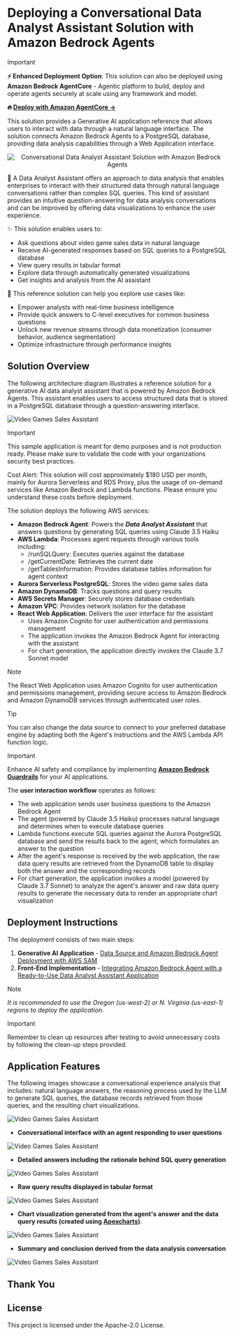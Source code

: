 # Deploying a Conversational Data Analyst Assistant Solution with Amazon Bedrock Agents

> [!IMPORTANT]
> **⚡ Enhanced Deployment Option**: This solution can also be deployed using **Amazon Bedrock AgentCore** - Agentic platform to build, deploy and operate agents securely at scale using any framework and model.
> 
> **🔥 [Deploy with Amazon AgentCore →](https://github.com/awslabs/amazon-bedrock-agentcore-samples/tree/main/02-use-cases/video-games-sales-assistant)**

This solution provides a Generative AI application reference that allows users to interact with data through a natural language interface. The solution connects Amazon Bedrock Agents to a PostgreSQL database, providing data analysis capabilities through a Web Application interface.

<div align="center">
<img src="./images/data-analyst-assistant-amazon-bedrock-agents.gif" alt="Conversational Data Analyst Assistant Solution with Amazon Bedrock Agents">
</div>

🤖 A Data Analyst Assistant offers an approach to data analysis that enables enterprises to interact with their structured data through natural language conversations rather than complex SQL queries. This kind of assistant provides an intuitive question-answering for data analysis conversations and can be improved by offering data visualizations to enhance the user experience.

✨ This solution enables users to:

- Ask questions about video game sales data in natural language
- Receive AI-generated responses based on SQL queries to a PostgreSQL database
- View query results in tabular format
- Explore data through automatically generated visualizations
- Get insights and analysis from the AI assistant

🚀 This reference solution can help you explore use cases like:

- Empower analysts with real-time business intelligence
- Provide quick answers to C-level executives for common business questions
- Unlock new revenue streams through data monetization (consumer behavior, audience segmentation)
- Optimize infrastructure through performance insights

## Solution Overview

The following architecture diagram illustrates a reference solution for a generative AI data analyst assistant that is powered by Amazon Bedrock Agents. This assistant enables users to access structured data that is stored in a PostgreSQL database through a question-answering interface.

![Video Games Sales Assistant](./images/gen-ai-assistant-diagram.png)

> [!IMPORTANT]
> This sample application is meant for demo purposes and is not production ready. Please make sure to validate the code with your organizations security best practices.
> 
> Cost Alert: This solution will cost approximately $180 USD per month, mainly for Aurora Serverless and RDS Proxy, plus the usage of on-demand services like Amazon Bedrock and Lambda functions. Please ensure you understand these costs before deployment.

The solution deploys the following AWS services:

- **Amazon Bedrock Agent**: Powers the ***Data Analyst Assistant*** that answers questions by generating SQL queries using Claude 3.5 Haiku
- **AWS Lambda**: Processes agent requests through various tools including:
    - /runSQLQuery: Executes queries against the database
    - /getCurrentDate: Retrieves the current date
    - /getTablesInformation: Provides database tables information for agent context
- **Aurora Serverless PostgreSQL**: Stores the video game sales data
- **Amazon DynamoDB**: Tracks questions and query results
- **AWS Secrets Manager**: Securely stores database credentials
- **Amazon VPC**: Provides network isolation for the database
- **React Web Application**: Delivers the user interface for the assistant
    - Uses Amazon Cognito for user authentication and permissions management
    - The application invokes the Amazon Bedrock Agent for interacting with the assistant
    - For chart generation, the application directly invokes the Claude 3.7 Sonnet model

> [!NOTE]
> The React Web Application uses Amazon Cognito for user authentication and permissions management, providing secure access to Amazon Bedrock and Amazon DynamoDB services through authenticated user roles.

> [!TIP]
> You can also change the data source to connect to your preferred database engine by adapting both the Agent's instructions and the AWS Lambda API function logic.

> [!IMPORTANT] 
> Enhance AI safety and compliance by implementing **[Amazon Bedrock Guardrails](https://aws.amazon.com/bedrock/guardrails/)** for your AI applications.

The **user interaction workflow** operates as follows:

- The web application sends user business questions to the Amazon Bedrock Agent
- The agent (powered by Claude 3.5 Haiku) processes natural language and determines when to execute database queries
- Lambda functions execute SQL queries against the Aurora PostgreSQL database and send the results back to the agent, which formulates an answer to the question
- After the agent's response is received by the web application, the raw data query results are retrieved from the DynamoDB table to display both the answer and the corresponding records
- For chart generation, the application invokes a model (powered by Claude 3.7 Sonnet) to analyze the agent's answer and raw data query results to generate the necessary data to render an appropriate chart visualization

## Deployment Instructions

The deployment consists of two main steps:

1. **Generative AI Application** - [Data Source and Amazon Bedrock Agent Deployment with AWS SAM](./sam-bedrock-video-games-sales-assistant/)
2. **Front-End Implementation** - [Integrating Amazon Bedrock Agent with a Ready-to-Use Data Analyst Assistant Application](./amplify-video-games-sales-assistant-bedrock-agent/)

> [!NOTE]
> *It is recommended to use the Oregon (us-west-2) or N. Virginia (us-east-1) regions to deploy the application.*

> [!IMPORTANT] 
> Remember to clean up resources after testing to avoid unnecessary costs by following the clean-up steps provided.

## Application Features

The following images showcase a conversational experience analysis that includes: natural language answers, the reasoning process used by the LLM to generate SQL queries, the database records retrieved from those queries, and the resulting chart visualizations.

![Video Games Sales Assistant](./images/preview.png)

- **Conversational interface with an agent responding to user questions**

![Video Games Sales Assistant](./images/preview1.png)

- **Detailed answers including the rationale behind SQL query generation**

![Video Games Sales Assistant](./images/preview2.png)

- **Raw query results displayed in tabular format**

![Video Games Sales Assistant](./images/preview3.png)

- **Chart visualization generated from the agent's answer and the data query results (created using [Apexcharts](https://apexcharts.com/))**.

![Video Games Sales Assistant](./images/preview4.png)

- **Summary and conclusion derived from the data analysis conversation**

![Video Games Sales Assistant](./images/preview5.png)

## Thank You

## License

This project is licensed under the Apache-2.0 License.